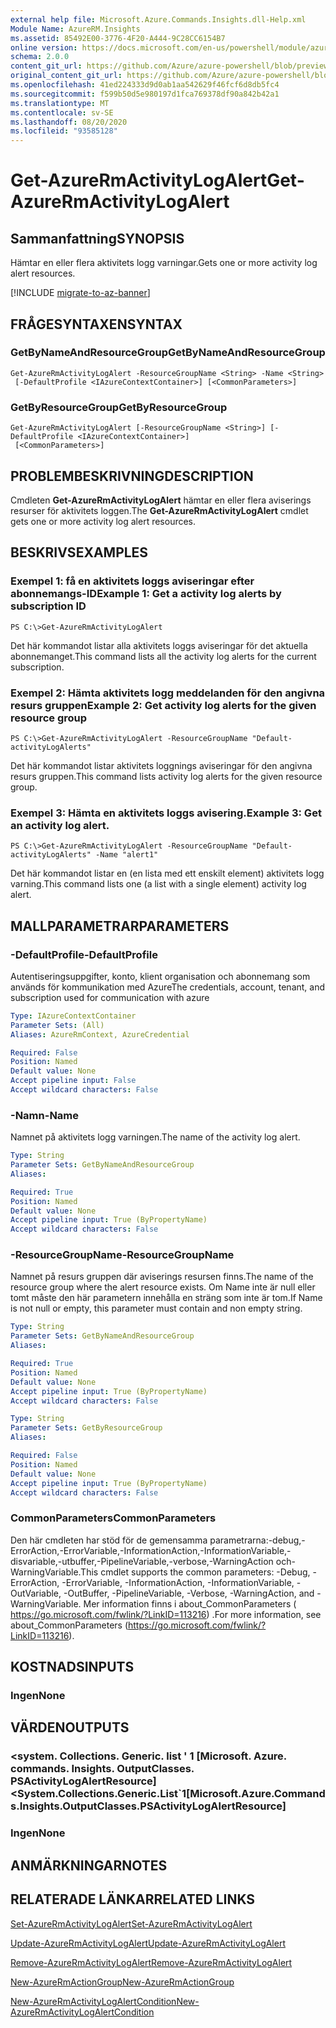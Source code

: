 ```yaml
---
external help file: Microsoft.Azure.Commands.Insights.dll-Help.xml
Module Name: AzureRM.Insights
ms.assetid: 85492E00-3776-4F20-A444-9C28CC6154B7
online version: https://docs.microsoft.com/en-us/powershell/module/azurerm.insights/get-azurermactivitylogalert
schema: 2.0.0
content_git_url: https://github.com/Azure/azure-powershell/blob/preview/src/ResourceManager/Insights/Commands.Insights/help/Get-AzureRmActivityLogAlert.md
original_content_git_url: https://github.com/Azure/azure-powershell/blob/preview/src/ResourceManager/Insights/Commands.Insights/help/Get-AzureRmActivityLogAlert.md
ms.openlocfilehash: 41ed224333d9d0ab1aa542629f46fcf6d8db5fc4
ms.sourcegitcommit: f599b50d5e980197d1fca769378df90a842b42a1
ms.translationtype: MT
ms.contentlocale: sv-SE
ms.lasthandoff: 08/20/2020
ms.locfileid: "93585128"
---
```

# <span data-ttu-id="9a581-101">Get-AzureRmActivityLogAlert</span><span class="sxs-lookup"><span data-stu-id="9a581-101">Get-AzureRmActivityLogAlert</span></span>

## <span data-ttu-id="9a581-102">Sammanfattning</span><span class="sxs-lookup"><span data-stu-id="9a581-102">SYNOPSIS</span></span>
<span data-ttu-id="9a581-103">Hämtar en eller flera aktivitets logg varningar.</span><span class="sxs-lookup"><span data-stu-id="9a581-103">Gets one or more activity log alert resources.</span></span>

[!INCLUDE [migrate-to-az-banner](../../includes/migrate-to-az-banner.md)]

## <span data-ttu-id="9a581-104">FRÅGESYNTAXEN</span><span class="sxs-lookup"><span data-stu-id="9a581-104">SYNTAX</span></span>

### <span data-ttu-id="9a581-105">GetByNameAndResourceGroup</span><span class="sxs-lookup"><span data-stu-id="9a581-105">GetByNameAndResourceGroup</span></span>
```
Get-AzureRmActivityLogAlert -ResourceGroupName <String> -Name <String>
 [-DefaultProfile <IAzureContextContainer>] [<CommonParameters>]
```

### <span data-ttu-id="9a581-106">GetByResourceGroup</span><span class="sxs-lookup"><span data-stu-id="9a581-106">GetByResourceGroup</span></span>
```
Get-AzureRmActivityLogAlert [-ResourceGroupName <String>] [-DefaultProfile <IAzureContextContainer>]
 [<CommonParameters>]
```

## <span data-ttu-id="9a581-107">PROBLEMBESKRIVNING</span><span class="sxs-lookup"><span data-stu-id="9a581-107">DESCRIPTION</span></span>
<span data-ttu-id="9a581-108">Cmdleten **Get-AzureRmActivityLogAlert** hämtar en eller flera aviserings resurser för aktivitets loggen.</span><span class="sxs-lookup"><span data-stu-id="9a581-108">The **Get-AzureRmActivityLogAlert** cmdlet gets one or more activity log alert resources.</span></span>

## <span data-ttu-id="9a581-109">BESKRIVS</span><span class="sxs-lookup"><span data-stu-id="9a581-109">EXAMPLES</span></span>

### <span data-ttu-id="9a581-110">Exempel 1: få en aktivitets loggs aviseringar efter abonnemangs-ID</span><span class="sxs-lookup"><span data-stu-id="9a581-110">Example 1: Get a activity log alerts by subscription ID</span></span>
```
PS C:\>Get-AzureRmActivityLogAlert
```

<span data-ttu-id="9a581-111">Det här kommandot listar alla aktivitets loggs aviseringar för det aktuella abonnemanget.</span><span class="sxs-lookup"><span data-stu-id="9a581-111">This command lists all the activity log alerts for the current subscription.</span></span>

### <span data-ttu-id="9a581-112">Exempel 2: Hämta aktivitets logg meddelanden för den angivna resurs gruppen</span><span class="sxs-lookup"><span data-stu-id="9a581-112">Example 2: Get activity log alerts for the given resource group</span></span>
```
PS C:\>Get-AzureRmActivityLogAlert -ResourceGroupName "Default-activityLogAlerts"
```

<span data-ttu-id="9a581-113">Det här kommandot listar aktivitets loggnings aviseringar för den angivna resurs gruppen.</span><span class="sxs-lookup"><span data-stu-id="9a581-113">This command lists activity log alerts for the given resource group.</span></span>

### <span data-ttu-id="9a581-114">Exempel 3: Hämta en aktivitets loggs avisering.</span><span class="sxs-lookup"><span data-stu-id="9a581-114">Example 3: Get an activity log alert.</span></span>
```
PS C:\>Get-AzureRmActivityLogAlert -ResourceGroupName "Default-activityLogAlerts" -Name "alert1"
```

<span data-ttu-id="9a581-115">Det här kommandot listar en (en lista med ett enskilt element) aktivitets logg varning.</span><span class="sxs-lookup"><span data-stu-id="9a581-115">This command lists one (a list with a single element) activity log alert.</span></span>

## <span data-ttu-id="9a581-116">MALLPARAMETRAR</span><span class="sxs-lookup"><span data-stu-id="9a581-116">PARAMETERS</span></span>

### <span data-ttu-id="9a581-117">-DefaultProfile</span><span class="sxs-lookup"><span data-stu-id="9a581-117">-DefaultProfile</span></span>
<span data-ttu-id="9a581-118">Autentiseringsuppgifter, konto, klient organisation och abonnemang som används för kommunikation med Azure</span><span class="sxs-lookup"><span data-stu-id="9a581-118">The credentials, account, tenant, and subscription used for communication with azure</span></span>

```yaml
Type: IAzureContextContainer
Parameter Sets: (All)
Aliases: AzureRmContext, AzureCredential

Required: False
Position: Named
Default value: None
Accept pipeline input: False
Accept wildcard characters: False
```

### <span data-ttu-id="9a581-119">-Namn</span><span class="sxs-lookup"><span data-stu-id="9a581-119">-Name</span></span>
<span data-ttu-id="9a581-120">Namnet på aktivitets logg varningen.</span><span class="sxs-lookup"><span data-stu-id="9a581-120">The name of the activity log alert.</span></span>

```yaml
Type: String
Parameter Sets: GetByNameAndResourceGroup
Aliases: 

Required: True
Position: Named
Default value: None
Accept pipeline input: True (ByPropertyName)
Accept wildcard characters: False
```

### <span data-ttu-id="9a581-121">-ResourceGroupName</span><span class="sxs-lookup"><span data-stu-id="9a581-121">-ResourceGroupName</span></span>
<span data-ttu-id="9a581-122">Namnet på resurs gruppen där aviserings resursen finns.</span><span class="sxs-lookup"><span data-stu-id="9a581-122">The name of the resource group where the alert resource exists.</span></span>
<span data-ttu-id="9a581-123">Om Name inte är null eller tomt måste den här parametern innehålla en sträng som inte är tom.</span><span class="sxs-lookup"><span data-stu-id="9a581-123">If Name is not null or empty, this parameter must contain and non empty string.</span></span>

```yaml
Type: String
Parameter Sets: GetByNameAndResourceGroup
Aliases: 

Required: True
Position: Named
Default value: None
Accept pipeline input: True (ByPropertyName)
Accept wildcard characters: False
```

```yaml
Type: String
Parameter Sets: GetByResourceGroup
Aliases: 

Required: False
Position: Named
Default value: None
Accept pipeline input: True (ByPropertyName)
Accept wildcard characters: False
```

### <span data-ttu-id="9a581-124">CommonParameters</span><span class="sxs-lookup"><span data-stu-id="9a581-124">CommonParameters</span></span>
<span data-ttu-id="9a581-125">Den här cmdleten har stöd för de gemensamma parametrarna:-debug,-ErrorAction,-ErrorVariable,-InformationAction,-InformationVariable,-disvariable,-utbuffer,-PipelineVariable,-verbose,-WarningAction och-WarningVariable.</span><span class="sxs-lookup"><span data-stu-id="9a581-125">This cmdlet supports the common parameters: -Debug, -ErrorAction, -ErrorVariable, -InformationAction, -InformationVariable, -OutVariable, -OutBuffer, -PipelineVariable, -Verbose, -WarningAction, and -WarningVariable.</span></span> <span data-ttu-id="9a581-126">Mer information finns i about_CommonParameters ( https://go.microsoft.com/fwlink/?LinkID=113216) .</span><span class="sxs-lookup"><span data-stu-id="9a581-126">For more information, see about_CommonParameters (https://go.microsoft.com/fwlink/?LinkID=113216).</span></span>

## <span data-ttu-id="9a581-127">KOSTNADS</span><span class="sxs-lookup"><span data-stu-id="9a581-127">INPUTS</span></span>

### <span data-ttu-id="9a581-128">Ingen</span><span class="sxs-lookup"><span data-stu-id="9a581-128">None</span></span>

## <span data-ttu-id="9a581-129">VÄRDEN</span><span class="sxs-lookup"><span data-stu-id="9a581-129">OUTPUTS</span></span>

### <span data-ttu-id="9a581-130"><system. Collections. Generic. list ' 1 [Microsoft. Azure. commands. Insights. OutputClasses. PSActivityLogAlertResource]</span><span class="sxs-lookup"><span data-stu-id="9a581-130"><System.Collections.Generic.List\`1[Microsoft.Azure.Commands.Insights.OutputClasses.PSActivityLogAlertResource]</span></span>

### <span data-ttu-id="9a581-131">Ingen</span><span class="sxs-lookup"><span data-stu-id="9a581-131">None</span></span>

## <span data-ttu-id="9a581-132">ANMÄRKNINGAR</span><span class="sxs-lookup"><span data-stu-id="9a581-132">NOTES</span></span>

## <span data-ttu-id="9a581-133">RELATERADE LÄNKAR</span><span class="sxs-lookup"><span data-stu-id="9a581-133">RELATED LINKS</span></span>

[<span data-ttu-id="9a581-134">Set-AzureRmActivityLogAlert</span><span class="sxs-lookup"><span data-stu-id="9a581-134">Set-AzureRmActivityLogAlert</span></span>](./Set-AzureRmActivityLogAlert.md)

[<span data-ttu-id="9a581-135">Update-AzureRmActivityLogAlert</span><span class="sxs-lookup"><span data-stu-id="9a581-135">Update-AzureRmActivityLogAlert</span></span>](./Update-AzureRmActivityLogAlert.md)

[<span data-ttu-id="9a581-136">Remove-AzureRmActivityLogAlert</span><span class="sxs-lookup"><span data-stu-id="9a581-136">Remove-AzureRmActivityLogAlert</span></span>](./Remove-AzureRmActivityLogAlert.md)

[<span data-ttu-id="9a581-137">New-AzureRmActionGroup</span><span class="sxs-lookup"><span data-stu-id="9a581-137">New-AzureRmActionGroup</span></span>](./New-AzureRmActionGroup.md)

[<span data-ttu-id="9a581-138">New-AzureRmActivityLogAlertCondition</span><span class="sxs-lookup"><span data-stu-id="9a581-138">New-AzureRmActivityLogAlertCondition</span></span>](./Get-AzureRmActivityLogAlertCondition.md)
